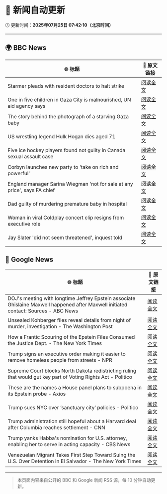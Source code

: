 # 🧠 新闻自动更新

🕒 更新时间：**2025年07月25日 07:42:10（北京时间）**

---

## 🌍 BBC News

| 🌐 标题 | 🔗 原文链接 |
|--------|-------------|
| Starmer pleads with resident doctors to halt strike | [阅读全文](https://www.bbc.com/news/articles/cn5k5w7vrdvo) |
| One in five children in Gaza City is malnourished, UN aid agency says | [阅读全文](https://www.bbc.com/news/articles/cwyxy5k70rzo) |
| The story behind the photograph of a starving Gaza baby | [阅读全文](https://www.bbc.com/news/videos/czryry57x4do) |
| US wrestling legend Hulk Hogan dies aged 71 | [阅读全文](https://www.bbc.com/news/articles/clyzyr4d2rzo) |
| Five ice hockey players found not guilty in Canada sexual assault case | [阅读全文](https://www.bbc.com/news/articles/cn0qlwnyy70o) |
| Corbyn launches new party to 'take on rich and powerful' | [阅读全文](https://www.bbc.com/news/articles/cdeze706jw8o) |
| England manager Sarina Wiegman 'not for sale at any price', says FA chief | [阅读全文](https://www.bbc.com/sport/football/articles/cn0z0x8pg9ko) |
| Dad guilty of murdering premature baby in hospital | [阅读全文](https://www.bbc.com/news/articles/c7vr282v15vo) |
| Woman in viral Coldplay concert clip resigns from executive role | [阅读全文](https://www.bbc.com/news/articles/cp3l3ldd0j1o) |
| Jay Slater 'did not seem threatened', inquest told | [阅读全文](https://www.bbc.com/news/articles/c79q9n1yrpro) |

## 📰 Google News

| 🌐 标题 | 🔗 原文链接 |
|--------|-------------|
| DOJ's meeting with longtime Jeffrey Epstein associate Ghislaine Maxwell happened after Maxwell initiated contact: Sources - ABC News | [阅读全文](https://news.google.com/rss/articles/CBMiowFBVV95cUxPRWFhWFMtbjRRcEZoemJqVlFEc3hCNWRJaTI0SC1hNmFFbExQYlExRmJteUJLQ2cwM2kySEFwWU9OMVlhWURIdk1FLTEtcUlMZklfcTd4M1ppOU1maTd1R1dFdHRteEZYVE5yOUNRWVhldTRXN1VObVc0bVU0UjVMR21IUVp6QWthWEZuRkJRLXJ0dkJ1dEcybTdRUFdEVDM2ZG1v0gGoAUFVX3lxTE1sN0VEeDdLU0NZUFhtaEI1VEItM21xWHZRWEZaNDJhTk9YU1dCWjdfYzBaXzdPSGJfcXVFQnctN1lERDJKRHh2R282S3RRckNvYzJiS1pEb2x2Z2l0YmZDZ0daOUstWVJWby16VU5sSzdFT3FmQmVPaU1DX0ZDekFYUktiRWtNTmpPeGswTE9SYVZ4QzZ1dnlNTldtazlxSXQyVHhjd3BQUw?oc=5) |
| Unsealed Kohberger files reveal details from night of murder, investigation - The Washington Post | [阅读全文](https://news.google.com/rss/articles/CBMinwFBVV95cUxQQ2NXMUNreWFJUWw4N2VoM2pTZTdnSEZQU2RucllnU2hmVVZmMDFMTzN3Vmk0ektta0sxZnVoY2N2ZmZPTWtsUTRULTNCTEFHR3d4Nmc1NkdHeVhrVERGaE1PM3dmWnNlVU14TjhvbzU0ZURFRFpVSWQ1ZDhWdDFtNVFtalZzV2syeVhWUGJINnl1S3RiVlJCNGNtNGJiRm8?oc=5) |
| How a Frantic Scouring of the Epstein Files Consumed the Justice Dept. - The New York Times | [阅读全文](https://news.google.com/rss/articles/CBMiogFBVV95cUxQSmgyYUFLazFRMGgzUWRiSzZJS2N2SGptWE5xRHhIOWdBNGhsRjZzdmZSQW84WUpVRG9xTm1yblBPNnZDX21qRjk0WUZJZEViMzVwNnJOTG8wXzdCLWVaNFhYVDVZanM2ZFE0SDNZWUhkSXU3WkNLb1YzRXBXdFpSaWp3UnJsaUU3M1R3MWF4S21JWXN2bEFwR1JWVGU0Q2xhN0E?oc=5) |
| Trump signs an executive order making it easier to remove homeless people from streets - NPR | [阅读全文](https://news.google.com/rss/articles/CBMipwFBVV95cUxQWVAxUXpralhfdlRac0Q1R1dVX3dzTjgzbjJRLTJabkhwZk1FeHpMeWJoaE9uZGpGVndLVGQ3Nk5pdUNPTmYwUFo1a0FLQmU5UTFQbmNnblB2UzBzVGdJRmxEMGJscWZzV051aHRRMUJ6QW0zLU1zckVpYWFETTNiVDBoQ2I0VEk5b3VqSGhXX3lBNXF4eW9xNEN4N1ViVTN4ZHB3Nml6OA?oc=5) |
| Supreme Court blocks North Dakota redistricting ruling that would gut key part of Voting Rights Act - Politico | [阅读全文](https://news.google.com/rss/articles/CBMiowFBVV95cUxOWDNXMGd0Q2xBM3hsNHp1eGVoZmpDem91ZUFFU3lEZlBra1VSRnNRLUpoWjNybkJJakxWU3BwTjhfODdYV04xRll6Q2Q3ZlNwVnQ5ZWpjcHpFcUQzR1pOOFRrVUdWZVJCRmI0WUdlUU9UUTZtckxPRHdNTVRzbVZ6enN5aThlS09nVEQzeVBXQ1hRM3Jvem8zaV8xX1NUa0ZYWGFr?oc=5) |
| These are the names a House panel plans to subpoena in its Epstein probe - Axios | [阅读全文](https://news.google.com/rss/articles/CBMiggFBVV95cUxORl82UEpGTDdzLVZlQm1RLURwR0l0U2tKNFBEVlFzOEpvVU05SUhpa2dLTE04b3NjbmlIU0pLWU9PY1BqSEU1dFlQMVRGM3pkWUdWMDlRMEdPV0V3cklGSzBYT0phMTc2eDJxaDFvMGIyQkotb3VXRjJzRGhhcHpaajd3?oc=5) |
| Trump sues NYC over ‘sanctuary city’ policies - Politico | [阅读全文](https://news.google.com/rss/articles/CBMimAFBVV95cUxNcEZZTExwUnlxNVpqbXZvRm9hSThyazliSzJrMmw2MW1JbU9RQUlMRVFpUnNqS3dMWF9lSktCR083T2QyaEtnQzRZV2pfNTlhT3p0ZDg0Znhxc0ptZURuQVlXWjQwS0s1QkR5MUpaV1JVY2JPVjFzUnB0NWd0dTNmWlpjRzJRSW54ckYya0N0MnRzQktYcnZUag?oc=5) |
| Trump administration still hopeful about a Harvard deal after Columbia reaches settlement - CNN | [阅读全文](https://news.google.com/rss/articles/CBMijgFBVV95cUxOenFZQUgxOGp6Tmp2b1RwR0dlaHo5QVhwcmZlMnA1aXlaWGpUMVRjLVlJTnFPUm5EaEoyMWxjOTlIMy1zYTJnREI1cUxCX19SandPQURWaVlFcTJkZk9maFhBVC1jZ3VxUmd2RFlLUEY5WXljUks1UkZNN0pweWJYTERGTnRVckRZWk5lMWNn0gGTAUFVX3lxTFAtUzhrSmlsdkpXbXluQnJMN19IakZVQ3d5TzFza2pWMElYT2hCYjl2TDJROEotTGlKOXZpcWp2TEZlVDRIVWJIaU1ES2ZOQWFUTnNpUDJiemRUd1dmX00wdi1QQjBodEY1OUVPR1VvdFdJNzBySVFNRmlqdEctTWxEVGI4eGJQOF83VTE5VlhaRXdHdw?oc=5) |
| Trump yanks Habba's nomination for U.S. attorney, enabling her to serve in acting capacity - CBS News | [阅读全文](https://news.google.com/rss/articles/CBMimwFBVV95cUxQeDhFSTlrWGpFVmxEVjF5dV8zVGp1NUIxektVbEl4QkE0MDU0cmFuaUVvSlpvMnBkODVEMl9LaVdZSm5Sb3JrRk5DRlR3RmlIaVNWOGx5MHNBZWJpVm1qTGVKOTNpSGpwTm5JaGlSOC1LWjNCNm56X3R6dlJ4WG5sNW9DeW52QTdrS1YyWlZ3Vzc2RFo0SDlEaVMtb9IBoAFBVV95cUxOWWhsLVJ5bDFhTjJsUWxlekNkTzI5Tm1jdS1zZnk1elpBMHNXaVR6eU0yTk13ZmVCNkNRd3RQMm83dldyTnRrZmlYZ2MxSHNTNHg3Snp3cFpuUTROZ3NNaV9DcHdsSlQ1TlJBUXJUY2tDTFZoRXMwUzFwZDZ2N3BOTUMxanl4R19LYk1vczZoTE9oUklqOXFhU1hFRlkyZFhu?oc=5) |
| Venezuelan Migrant Takes First Step Toward Suing the U.S. Over Detention in El Salvador - The New York Times | [阅读全文](https://news.google.com/rss/articles/CBMiiwFBVV95cUxOcWNKRTFhR1MtQTZPVlpmVEV5V0pBV1owTFNOTmszRjhlVjhZU2w0Z0xIX2haZFRTXzNMbHJ0Q0VidTlUa25HTU1LYlJnVm55Z1FrbXpBT2YxOVhoVjdyZ2cxamNMUENtd2dDSkFkdVNoRk96cU1lcW1SSDBWRmVtMzF6RXlZRE5ZbVBz?oc=5) |

---
> 本页面内容来自公开的 BBC 和 Google 新闻 RSS 源，每 10 分钟自动更新。